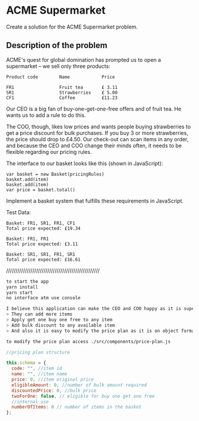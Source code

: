# ACME Supermarket

Create a solution for the ACME Supermarket problem.

## Description of the problem

ACME's quest for global domination has prompted us to open a supermarket – we sell only three products:

    Product code        Name            Price

    FR1                 Fruit tea       £ 3.11
    SR1                 Strawberries    £ 5.00
    CF1                 Coffee          £11.23

Our CEO is a big fan of buy-one-get-one-free offers and of fruit tea. He wants us to add a rule to do this.

The COO, though, likes low prices and wants people buying strawberries to get a price discount for bulk purchases. If you buy 3 or more strawberries, the price should drop to £4.50.
Our check-out can scan items in any order, and because the CEO and COO change their minds often, it needs to be flexible regarding our pricing rules.

The interface to our basket looks like this (shown in JavaScript):

    var basket = new Basket(pricingRules)
    basket.add(item)
    basket.add(item)
    var price = basket.total()

Implement a basket system that fulfills these requirements in JavaScript.

Test Data:

    Basket: FR1, SR1, FR1, CF1
    Total price expected: £19.34

    Basket: FR1, FR1
    Total price expected: £3.11

    Basket: SR1, SR1, FR1, SR1
    Total price expected: £16.61

//////////////////////////////////////////////////

```sh
to start the app
yarn install
yarn start
no interface atm use console
```

```sh
I believe this application can make the CEO and COO happy as it is super dynamic.
> They can add more items
> Apply get one buy one free to any item
> Add bulk discount to any available item
> And also it is easy to modify the price plan as it is on object format, JSON could've been better
```

```sh
to modify the price plan access ./src/components/price-plan.js
```

```js
//pricing plan structure

this.schema = {
  code: "", //item id
  name: "", //item name
  price: 0, //item original price
  eligibleAmount: 0, //number of bulk amount required
  discountedPrice: 0, //bulk price
  twoForOne: false, // eligible for buy one get one free
  //internal use
  numberOfItems: 0 // number of items in the basket
};
```
